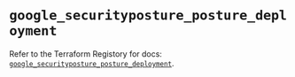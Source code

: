 # `google_securityposture_posture_deployment`

Refer to the Terraform Registory for docs: [`google_securityposture_posture_deployment`](https://registry.terraform.io/providers/hashicorp/google/5.26.0/docs/resources/securityposture_posture_deployment).
